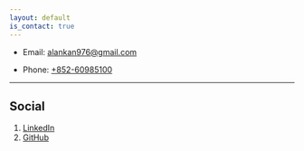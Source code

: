 ```yaml
---
layout: default
is_contact: true
---
```


* Email: [alankan976@gmail.com](mailto:alankan976@gmail.com)

* Phone: [+852-60985100](tel:+852-60985100)

---
## Social

1. [LinkedIn](https://www.linkedin.com/in/alan-kan-83021b61/)
2. [GitHub](https://github.com/alank976)